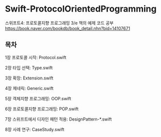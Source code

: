 # Swift-ProtocolOrientedProgramming
스위프트4: 프로토콜지향 프로그래밍 3/e 책의 예제 코드 공부   
https://book.naver.com/bookdb/book_detail.nhn?bid=14107671

## 목차
 1장 프로토콜 시작: Protocol.swift  
 
 2장 타입 선택: Type.swift  
 
 3장 확장: Extension.swift  
 
 4장 제네릭: Generic.swift  
 
 5장 객체지향 프로그래밍: OOP.swift  
 
 6장 프로토콜지향 프로그래밍: POP.swift  
 
 7장 스위프트에서 디자인 패턴 적용: DesignPattern-*.swift  
 
 8장 사례 연구: CaseStudy.swift  
